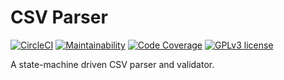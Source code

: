 # CSV Parser
[![CircleCI](https://circleci.com/gh/GetDKAN/csv-parser.svg?style=svg)](https://circleci.com/gh/GetDKAN/csv-parser)
[![Maintainability](https://qlty.sh/gh/GetDKAN/projects/csv-parser/maintainability.svg)](https://qlty.sh/gh/GetDKAN/projects/csv-parser)
[![Code Coverage](https://qlty.sh/gh/GetDKAN/projects/csv-parser/coverage.svg)](https://qlty.sh/gh/GetDKAN/projects/csv-parser)
[![GPLv3 license](https://img.shields.io/badge/License-GPLv3-blue.svg)](https://www.gnu.org/licenses/gpl-3.0.en.html)

A state-machine driven CSV parser and validator.
